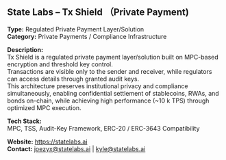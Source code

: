 ## State Labs – Tx Shield （Private Payment)
**Type:** Regulated Private Payment Layer/Solution  
**Category:** Private Payments / Compliance Infrastructure  

**Description:**  
Tx Shield is a regulated private payment layer/solution built on MPC-based encryption and threshold key control.  
Transactions are visible only to the sender and receiver, while regulators can access details through granted audit keys.  
This architecture preserves institutional privacy and compliance simultaneously, enabling confidential settlement of stablecoins, RWAs, and bonds on-chain, while achieving high performance (~10 k TPS) through optimized MPC execution.

**Tech Stack:**  
MPC, TSS, Audit-Key Framework, ERC-20 / ERC-3643 Compatibility  

**Website:** https://statelabs.ai  
**Contact:** joezyx@statelabs.ai | kyle@statelabs.ai
